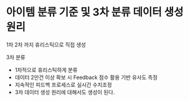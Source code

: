 # 아이템 분류 기준 및 3차 분류 데이터 생성 원리

1차 2차 까지 휴리스틱으로 직접 생성 

3차 분류 

- 1차적으로 휴리스틱하게 분류
- 데이터 2만건 이상 확보 시 Feedback 점수 활용 기반 유사도 측정
- 지속적인 피드백 프로세스로 실시간 수치조정
- 3차 데이터 생성 원리에 대해서도 생성이 된다.

